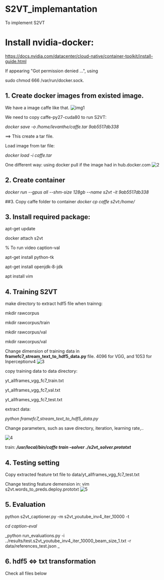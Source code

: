 # S2VT_implemantation
To implement S2VT

# Install nvidia-docker:

https://docs.nvidia.com/datacenter/cloud-native/container-toolkit/install-guide.html

If appearing "Got permission denied ...", using

sudo chmod 666 /var/run/docker.sock.


## 1. Create docker images from existed image. 
We have a image caffe like that.
![img1](https://user-images.githubusercontent.com/42643830/144418725-fdddbe4e-70c4-42a8-878b-2af42d9e234e.PNG)


We need to copy caffe-py27-cuda80 to run S2VT:

_docker save -o /home/levanthe/caffe.tar 9ab5517db338_

==> This create a tar file. 

Load image from tar file:

_docker load -i caffe.tar_



One different way: using docker pull if the image had in hub.docker.com
![2](https://user-images.githubusercontent.com/42643830/144420203-29734d40-6b24-42c3-868c-8d17d0bbfc3c.png)
 ## 2. Create container
 
 _docker run --gpus all --shm-size 128gb --name s2vt -it 9ab5517db338_
 
 ##3. Copy caffe folder to container
 _docker cp caffe s2vt:/home/_
 
 
 ## 3. Install required package:
 
 apt-get update
 
 docker attach s2vt
 
 % To run video caption-val
 
apt-get install python-tk

 apt-get install openjdk-8-jdk
 
 apt install vim

 
 ## 4. Training S2VT
 make directory to extract hdf5 file when trainng:
 
 mkdir rawcorpus
 
 mkdir rawcorpus/train
 
 mkdir rawcorpus/val
 
 mkdir rawcorpus/val
 
 Change dimension of training data in **framefc7_stream_text_to_hdf5_data.py** file. 4096 for VGG, and 1053 for Inperceptionv4
 ![3](https://user-images.githubusercontent.com/42643830/144423093-2e9a591f-a9db-46c0-86b6-318a5cb97634.PNG)


 copy training data to data directory:
 
 yt_allframes_vgg_fc7_train.txt
 
 yt_allframes_vgg_fc7_val.txt
 
 yt_allframes_vgg_fc7_test.txt
 
 
 
extract data: 

_python framefc7_stream_text_to_hdf5_data.py_

Change parameters, such as save directory, iteration, learning rate,..

![4](https://user-images.githubusercontent.com/42643830/144423098-5683208b-ee6e-4872-be92-9bba54a32e38.PNG)


train: **_/usr/local/bin/caffe train –solver ./s2vt_solver.prototxt_**

## 4. Testing setting
Copy extracted feature txt file to data/yt_allframes_vgg_fc7_test.txt

Change testing feature demension in: vim s2vt.words_to_preds.deploy.prototxt 
![5](https://user-images.githubusercontent.com/42643830/144423101-e5d92c07-b2a4-4531-b980-392a20378ebe.PNG)

## 5. Evaluation

python s2vt_captioner.py -m s2vt_youtube_inv4_iter_10000 -t


_cd caption-eval_


_python run_evaluations.py -i ../results/test.s2vt_youtube_inv4_iter_10000_beam_size_1.txt -r data/references_test.json _
 
## 6. hdf5 <=> txt transformation

Check all files below
